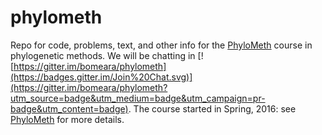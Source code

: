 # phylometh
Repo for code, problems, text, and other info for the [PhyloMeth](http://www.phylometh.org) course in phylogenetic methods. We will be chatting in [![https://gitter.im/bomeara/phylometh](https://badges.gitter.im/Join%20Chat.svg)](https://gitter.im/bomeara/phylometh?utm_source=badge&utm_medium=badge&utm_campaign=pr-badge&utm_content=badge). The course started in Spring, 2016: see [PhyloMeth](http://www.phylometh.org) for more details.
